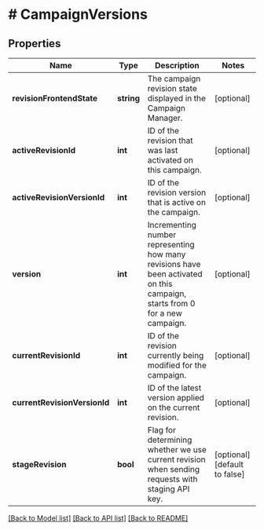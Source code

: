 # # CampaignVersions

## Properties

Name | Type | Description | Notes
------------ | ------------- | ------------- | -------------
**revisionFrontendState** | **string** | The campaign revision state displayed in the Campaign Manager. | [optional] 
**activeRevisionId** | **int** | ID of the revision that was last activated on this campaign. | [optional] 
**activeRevisionVersionId** | **int** | ID of the revision version that is active on the campaign. | [optional] 
**version** | **int** | Incrementing number representing how many revisions have been activated on this campaign, starts from 0 for a new campaign. | [optional] 
**currentRevisionId** | **int** | ID of the revision currently being modified for the campaign. | [optional] 
**currentRevisionVersionId** | **int** | ID of the latest version applied on the current revision. | [optional] 
**stageRevision** | **bool** | Flag for determining whether we use current revision when sending requests with staging API key. | [optional] [default to false]

[[Back to Model list]](../../README.md#documentation-for-models) [[Back to API list]](../../README.md#documentation-for-api-endpoints) [[Back to README]](../../README.md)


